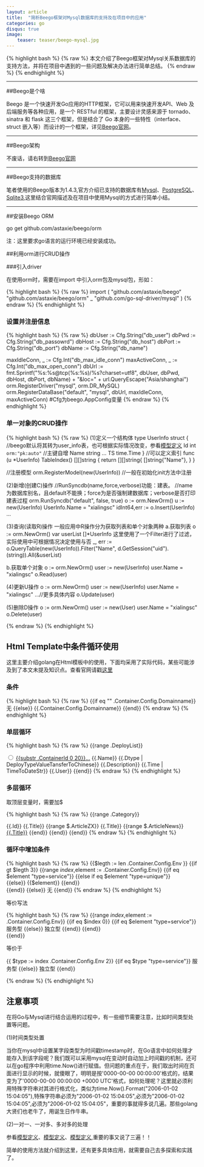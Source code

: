 ```yaml
---
layout: article
title:  "简析Beego框架对Mysql数据库的支持及在项目中的应用"
categories: go
disqus: true
image:
    teaser: teaser/beego-mysql.jpg
---
```


{% highlight bash %}
{% raw %}
本文介绍了Beego框架对Mysql关系数据库的支持方法，并将在项目中遇到的一些问题及解决办法进行简单总结。
{% endraw %}
{% endhighlight %} 

---


##Beego是个啥

Beego 是一个快速开发Go应用的HTTP框架，它可以用来快速开发API、Web 及后端服务等各种应用，是一个 RESTful 的框架，主要设计灵感来源于 tornado、sinatra 和 flask 这三个框架，但是结合了 Go 本身的一些特性（interface、struct 嵌入等）而设计的一个框架，详见[Beego官网](http://beego.me/docs/intro/)。

---

##Beego架构

不废话，请右转到[Beego官网](http://beego.me/docs/intro/)

---

##Beego支持的数据库

笔者使用的Beego版本为1.4.3,官方介绍已支持的数据库有[Mysql](https://github.com/go-sql-driver/mysql)、[PostgreSQL](https://github.com/lib/pq)、[Sqlite3](https://github.com/mattn/go-sqlite3),这里结合官网描述及在项目中使用Mysql的方式进行简单小结。

---

##安装Beego ORM

go get github.com/astaxie/beego/orm

注：这里要求go语言的运行环境已经安装成功。

##利用orm进行CRUD操作

###引入driver

在使用orm时，需要在import 中引入orm包及mysql包，形如：

{% highlight bash %}
{% raw %}
import (
    "github.com/astaxie/beego“
    "github.com/astaxie/beego/orm"
    _ "github.com/go-sql-driver/mysql"
)
{% endraw %}
{% endhighlight %}

### 设置并注册信息

{% highlight bash %}
{% raw %}
dbUser := Cfg.String("db_user")
dbPwd  := Cfg.String("db_passowrd")
dbHost := Cfg.String("db_host")
dbPort := Cfg.String("db_port")
dbName := Cfg.String("db_name")

maxIdleConn, _ := Cfg.Int("db_max_idle_conn")
maxActiveConn, _ := Cfg.Int("db_max_open_conn")
dbUrl := fmt.Sprintf("%s:%s@tcp(%s:%s)/%s?charset=utf8", dbUser, dbPwd, dbHost, dbPort, dbName) + 
    "&loc=" + url.QueryEscape("Asia/shanghai")
orm.RegisterDriver("mysql", orm.DR_MySQL)
orm.RegisterDataBase("default", "mysql", dbUrl, maxIdleConn, maxActiveConn)
#Cfg为beego.AppConfig变量
{% endraw %}
{% endhighlight %}

### 单一对象的CRUD操作

{% highlight bash %}
{% raw %}
(1)定义一个结构体
type UserInfo struct { 
//beego默认将其转为user_info表，也可根据实际情况改变，参看[模型定义](http://beego.me/docs/mvc/model/models.md)
    Id int `orm:"pk:auto"` //主键自增
    Name string
    ...
    TS  time.Time
}
//可以定义索引
func (u *UserInfo) TableIndex() [][]string {
    return [][]string{
        []string{"Name"},
    }
}

//注册模型
orm.RegisterModel(new(UserInfo))
//一般在初始化init方法中注册

(2)新增(创建C)操作
//RunSyncdb(name,force,verbose)功能：建表。
//name为数据库别名，且default不能换；force为是否强制建数据库；verbose是否打印建表过程
orm.RunSyncdb("default", false, true)
o := orm.NewOrm()
u := new(UserInfo)
UserInfo.Name = "xialingsc"
idInt64,err :=  o.Insert(UserInfo)
...

(3)查询(读取R)操作
一般应用中R操作分为获取列表和单个对象两种
a.获取列表
o := orm.NewOrm()
var userList []*UserInfo
这里使用了一个Filter进行了过滤，实际使用中可根据情况决定使用与否
_, err := o.QueryTable(new(UserInfo)).Filter("Name", d.GetSession("uid").(string)).All(&userList)

b.获取单个对象
o := orm.NewOrm()
user := new(UserInfo)
user.Name = "xialingsc"
o.Read(user)

(4)更新U操作
o := orm.NewOrm()
user := new(UserInfo)
user.Name = "xialingsc"
...//更多具体内容
o.Update(user)

(5)删除D操作
o := orm.NewOrm()
user := new(User)
user.Name = "xialingsc"
o.Delete(user)


{% endraw %}
{% endhighlight %}


## Html Template中条件循环使用

这里主要介绍golang在Html模板中的使用，下面均采用了实际代码，某些可能涉及到了本文未提及知识点。查看官网请戳[这里](http://golang.org/pkg/text/template/)

### 条件

{% highlight bash %}
{% raw %}
{{if eq  "" .Container.Config.Domainname}}
无
{{else}}
{{.Container.Config.Domainname}}
{{end}}
{% endraw %}
{% endhighlight %}

### 单层循环
{% highlight bash %}
{% raw %}
{{range .DeployList}}
<tr>
<td><input type="radio" value="{{.Id}}" name="template"></td>
<td style="text-align:left"><a href="javascript:inspect('{{.ContainerId}}')">{{substr .ContainerId 0 20}}...</a></td>
<td>{{.Name}} </td>
<td>{{.Dtype | DeployTypeValueTansferToChinese}} </td>
<td style="text-align:left">{{.Description}}</td>                                                                                                                     <td>{{.Time | TimeToDateStr}}</td>
<td>{{.User}}</td>
</tr>
{{end}}
{% endraw %}
{% endhighlight %}

### 多层循环

取顶层变量时，需要加$

{% highlight bash %}
{% raw %}
{{range .Category}}
<tr>
<th>{{.Id}}</th>
<th>{{.Title}}</th>
{{range $.ArticleZX}}
<th>{{.Title}}</th>
{{range $.ArticleNews}}
<th><a href="/detail?id={{.Id}}">{{.Title}}</a></th>
{{end}}
{{end}}
</tr>
{{end}}
{% endraw %}
{% endhighlight %}


### 循环中增加条件

{% highlight bash %}
{% raw %}
{{$legth := len .Container.Config.Env }}
{{if gt $legth 3}}
{{range  $index,$element := .Container.Config.Env}}
{{if eq $element "type=service"}}
{{else if eq $element "type=unique"}}                   
{{else}}
{{$element}}
{{end}}             
{{end}}
{{else}}
无
{{end}}
{% endraw %}
{% endhighlight %}


等价写法

{% highlight bash %}
{% raw %}
{{range  $index,$element := .Container.Config.Env}}
{{if eq $index 0}}
{{if eq $element "type=service"}}
服务型
{{else}}
独立型
{{end}}
{{end}}                                                                                                                                                               
{{end}}

等价于

{{ $type := index .Container.Config.Env 2}}
{{if eq $type "type=service"}}
服务型
{{else}}
独立型
{{end}}

{% endraw %}
{% endhighlight %}

## 注意事项

在将Go与Mysql进行结合运用的过程中，有一些细节需要注意，比如时间类型处置等问题。

(1)时间类型处置

当你在mysql中设置某字段类型为时间戳timestamp时，在Go语言中如何处理才能存入到该字段呢？我们既可以采用mysql在变动时自动加上时间戳的机制，还可以在go程序中利用time.Now()进行赋值。但问题的重点在于，我们取出时间在页面进行显示的时候，就傻眼了，明明是按'0000-00-00 00:00:00'格式的，结果变为了'0000-00-00 00:00:00 +0000 UTC'格式，如何处理呢？这里就必须利用特殊字符串对其进行格式化，类似为time.Now().Format("2006-01-02 15:04:05"),特殊字符串必须为"2006-01-02 15:04:05",必须为"2006-01-02 15:04:05",必须为"2006-01-02 15:04:05"，重要的事就得多说几遍。那些golang大贤们也老牛了，用诞生日作牛串。

(2)一对一、一对多、多对多的处理

参看[模型定义](http://beego.me/docs/mvc/model/models.md#表关系设置)、[模型定义](http://beego.me/docs/mvc/model/models.md#表关系设置)、[模型定义](http://beego.me/docs/mvc/model/models.md#表关系设置),重要的事又说了三遍！！


简单的使用方法就介绍到这里，还有更多具体应用，就需要自己去多探索和实践了。



















